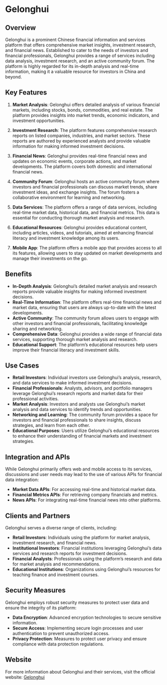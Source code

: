 # Gelonghui

## Overview
Gelonghui is a prominent Chinese financial information and services platform that offers comprehensive market insights, investment research, and financial news. Established to cater to the needs of investors and financial professionals, Gelonghui provides a range of services including data analysis, investment research, and an active community forum. The platform is highly regarded for its in-depth analysis and real-time information, making it a valuable resource for investors in China and beyond.

## Key Features
1. **Market Analysis**: Gelonghui offers detailed analysis of various financial markets, including stocks, bonds, commodities, and real estate. The platform provides insights into market trends, economic indicators, and investment opportunities.

2. **Investment Research**: The platform features comprehensive research reports on listed companies, industries, and market sectors. These reports are authored by experienced analysts and provide valuable information for making informed investment decisions.

3. **Financial News**: Gelonghui provides real-time financial news and updates on economic events, corporate actions, and market developments. The platform covers both domestic and international financial news.

4. **Community Forum**: Gelonghui hosts an active community forum where investors and financial professionals can discuss market trends, share investment ideas, and exchange insights. The forum fosters a collaborative environment for learning and networking.

5. **Data Services**: The platform offers a range of data services, including real-time market data, historical data, and financial metrics. This data is essential for conducting thorough market analysis and research.

6. **Educational Resources**: Gelonghui provides educational content, including articles, videos, and tutorials, aimed at enhancing financial literacy and investment knowledge among its users.

7. **Mobile App**: The platform offers a mobile app that provides access to all its features, allowing users to stay updated on market developments and manage their investments on the go.

## Benefits
- **In-Depth Analysis**: Gelonghui’s detailed market analysis and research reports provide valuable insights for making informed investment decisions.
- **Real-Time Information**: The platform offers real-time financial news and market data, ensuring that users are always up-to-date with the latest developments.
- **Active Community**: The community forum allows users to engage with other investors and financial professionals, facilitating knowledge sharing and networking.
- **Comprehensive Data**: Gelonghui provides a wide range of financial data services, supporting thorough market analysis and research.
- **Educational Support**: The platform’s educational resources help users improve their financial literacy and investment skills.

## Use Cases
- **Retail Investors**: Individual investors use Gelonghui’s analysis, research, and data services to make informed investment decisions.
- **Financial Professionals**: Analysts, advisors, and portfolio managers leverage Gelonghui’s research reports and market data for their professional activities.
- **Market Analysis**: Investors and analysts use Gelonghui’s market analysis and data services to identify trends and opportunities.
- **Networking and Learning**: The community forum provides a space for investors and financial professionals to share insights, discuss strategies, and learn from each other.
- **Educational Purposes**: Users utilize Gelonghui’s educational resources to enhance their understanding of financial markets and investment strategies.

## Integration and APIs
While Gelonghui primarily offers web and mobile access to its services, discussions and user needs may lead to the use of various APIs for financial data integration:
- **Market Data APIs**: For accessing real-time and historical market data.
- **Financial Metrics APIs**: For retrieving company financials and metrics.
- **News APIs**: For integrating real-time financial news into other platforms.

## Clients and Partners
Gelonghui serves a diverse range of clients, including:
- **Retail Investors**: Individuals using the platform for market analysis, investment research, and financial news.
- **Institutional Investors**: Financial institutions leveraging Gelonghui’s data services and research reports for investment decisions.
- **Financial Analysts**: Professionals using the platform’s research and data for market analysis and recommendations.
- **Educational Institutions**: Organizations using Gelonghui’s resources for teaching finance and investment courses.

## Security Measures
Gelonghui employs robust security measures to protect user data and ensure the integrity of its platform:
- **Data Encryption**: Advanced encryption technologies to secure sensitive information.
- **Secure Access**: Implementing secure login processes and user authentication to prevent unauthorized access.
- **Privacy Protection**: Measures to protect user privacy and ensure compliance with data protection regulations.

## Website
For more information about Gelonghui and their services, visit the official website: [Gelonghui](https://www.gelonghui.com/)
